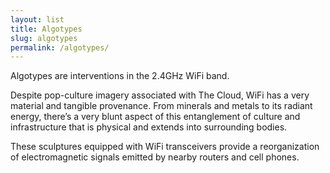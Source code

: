 ```yaml
---
layout: list
title: Algotypes
slug: algotypes
permalink: /algotypes/
---
```

Algotypes are interventions in the 2.4GHz WiFi band.

Despite pop-culture imagery associated with The Cloud, WiFi has a very material and tangible provenance. From minerals and metals to its radiant energy, there’s a very blunt aspect of this entanglement of culture and infrastructure that is physical and extends into surrounding bodies.

These sculptures equipped with WiFi transceivers provide a reorganization of electromagnetic signals emitted by nearby routers and cell phones.
